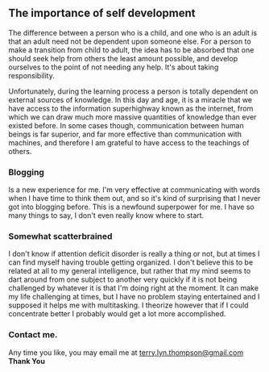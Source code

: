 ## The importance of self development

  The difference between a person who is a child, and one who is an adult is that an adult need not be dependent upon someone else.  For a person to make a transition from child to adult, the idea has to be absorbed that one should seek help from others the least amount possible, and develop ourselves to the point of not needing any help.  It's about taking responsibility.  

  Unfortunately, during the learning process a person is totally dependent on external sources of knowledge.  In this day and age, it is a miracle that we have access to the information superhighway known as the internet, from which we can draw much more massive quantities of knowledge than ever existed before.  In some cases though, communication between human beings is far superior, and far more effective than communication with machines, and therefore I am grateful to have access to the teachings of others.  

### Blogging
  Is a new experience for me.  I'm very effective at communicating with words when I have time to think them out, and so it's kind of surprising that I never got into blogging before.  This is a newfound superpower for me.  I have so many things to say, I don't even really know where to start. 


### Somewhat scatterbrained
  I don't know if attention deficit disorder is really a thing or not, but at times I can find myself having trouble getting organized.  I don't believe this to be related at all to my general intelligence, but rather that my mind seems to dart around from one subject to another very quickly if it is not being challenged by whatever it is that I'm doing right at the moment.  It can make my life challenging at times, but I have no problem staying entertained and I supposed it helps me with multitasking.  I theorize however that if I could concentrate better I probably would get a lot more accomplished. 

### Contact me.
Any time you like, you may email me at terry.lyn.thompson@gmail.com 
**Thank You**
